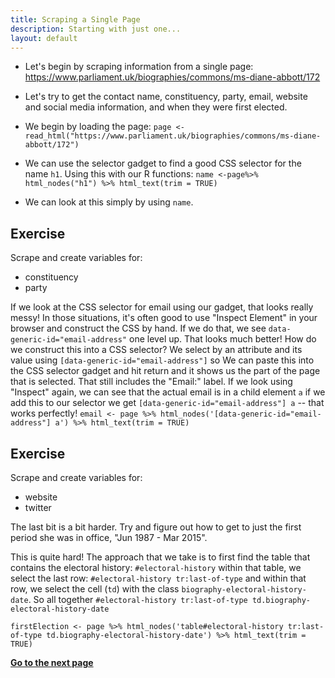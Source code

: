 ```yaml
---
title: Scraping a Single Page
description: Starting with just one...
layout: default
---
```

* Let's begin by scraping information from a single page:
https://www.parliament.uk/biographies/commons/ms-diane-abbott/172
* Let's try to get the contact name, constituency, party, email, website and social media information, and when they were first elected.
* We begin by loading the page:
`page <- read_html("https://www.parliament.uk/biographies/commons/ms-diane-abbott/172")`
* We can use the selector gadget to find a good CSS selector for the name  `h1`.
Using this with our R functions:
`name <-page%>% html_nodes("h1") %>% html_text(trim = TRUE)`

* We can look at this simply by using `name`.

## Exercise
Scrape and create variables for:
* constituency
* party

If we look at the CSS selector for email using our gadget, that looks really messy! In those situations, it's often good to use "Inspect Element" in your browser and construct the CSS by hand. If we do that, we see `data-generic-id="email-address"` one level up. That looks much better! How do we construct this into a CSS selector? We select by an attribute and its value using `[data-generic-id="email-address"]` so
We can paste this into the CSS selector gadget and hit return and it shows us the part of the page that is selected. That still includes the "Email:" label. If we look using "Inspect" again, we can see that the actual email is in a child element `a` if we add this to our selector we get `[data-generic-id="email-address"] a` -- that works perfectly!
`email <- page %>% html_nodes('[data-generic-id="email-address"] a') %>% html_text(trim = TRUE)`


## Exercise
Scrape and create variables for:
* website
* twitter
  
The last bit is a bit harder. Try and figure out how to get to just the first period she was in office, "Jun 1987 - Mar 2015".

This is quite hard! The approach that we take is to first find the table that contains the electoral history: `#electoral-history` within that table, we select the last row:
`#electoral-history tr:last-of-type` and within that row, we select the cell (`td`) with the class `biography-electoral-history-date`. So all together `#electoral-history tr:last-of-type td.biography-electoral-history-date`

`firstElection <- page %>% html_nodes('table#electoral-history tr:last-of-type td.biography-electoral-history-date') %>% html_text(trim = TRUE)
`
   
  **[Go to the next page](looping-multiple-pages)**
